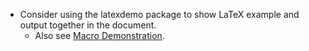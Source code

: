 - Consider using the latexdemo package to show LaTeX example and output together
in the document.
  - Also see [Macro Demonstration](https://ctan.org/topic/macro-demo).